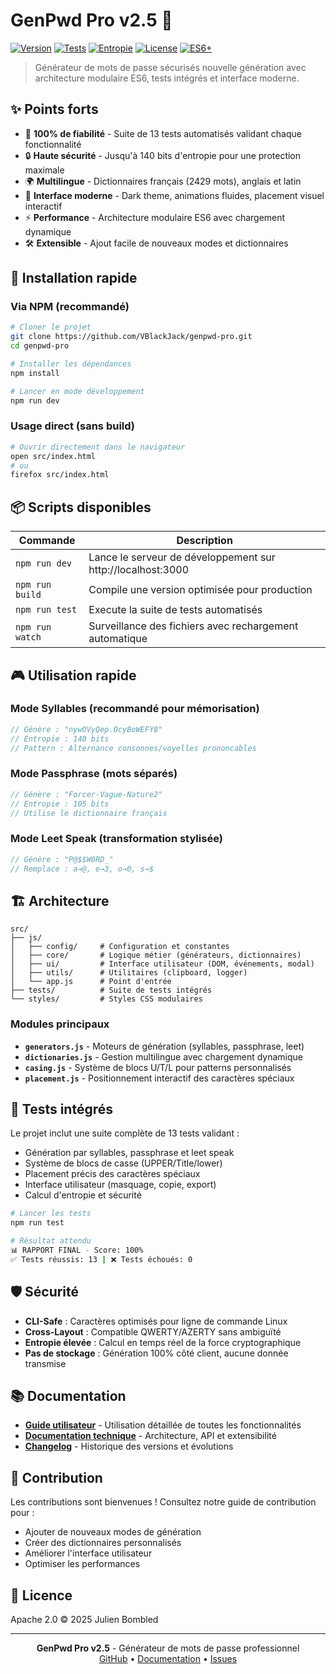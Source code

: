 # GenPwd Pro v2.5 🔐

[![Version](https://img.shields.io/badge/version-2.5.0-blue.svg)](https://github.com/VBlackJack/genpwd-pro)
[![Tests](https://img.shields.io/badge/tests-13%2F13%20passing-success.svg)](./src/tests/)
[![Entropie](https://img.shields.io/badge/entropy-up%20to%20140%20bits-purple.svg)](./docs/TECHNICAL.md)
[![License](https://img.shields.io/badge/license-Apache%202.0-blue.svg)](./LICENSE)
[![ES6+](https://img.shields.io/badge/ES6+-modern-orange.svg)](https://www.ecma-international.org/ecma-262/)

> Générateur de mots de passe sécurisés nouvelle génération avec architecture modulaire ES6, tests intégrés et interface moderne.

## ✨ Points forts

- 🎯 **100% de fiabilité** - Suite de 13 tests automatisés validant chaque fonctionnalité
- 🔒 **Haute sécurité** - Jusqu'à 140 bits d'entropie pour une protection maximale
- 🌍 **Multilingue** - Dictionnaires français (2429 mots), anglais et latin
- 🎨 **Interface moderne** - Dark theme, animations fluides, placement visuel interactif
- ⚡ **Performance** - Architecture modulaire ES6 avec chargement dynamique
- 🛠️ **Extensible** - Ajout facile de nouveaux modes et dictionnaires

## 🚀 Installation rapide

### Via NPM (recommandé)
```bash
# Cloner le projet
git clone https://github.com/VBlackJack/genpwd-pro.git
cd genpwd-pro

# Installer les dépendances
npm install

# Lancer en mode développement
npm run dev
```

### Usage direct (sans build)
```bash
# Ouvrir directement dans le navigateur
open src/index.html
# ou
firefox src/index.html
```

## 📦 Scripts disponibles

| Commande | Description |
|----------|-------------|
| `npm run dev` | Lance le serveur de développement sur http://localhost:3000 |
| `npm run build` | Compile une version optimisée pour production |
| `npm run test` | Execute la suite de tests automatisés |
| `npm run watch` | Surveillance des fichiers avec rechargement automatique |

## 🎮 Utilisation rapide

### Mode Syllables (recommandé pour mémorisation)
```javascript
// Génère : "nywOVyQep.OcyBoWEFY8"
// Entropie : 140 bits
// Pattern : Alternance consonnes/voyelles prononcables
```

### Mode Passphrase (mots séparés)
```javascript
// Génère : "Forcer-Vague-Nature2"
// Entropie : 105 bits
// Utilise le dictionnaire français
```

### Mode Leet Speak (transformation stylisée)
```javascript
// Génère : "P@$$W0RD_"
// Remplace : a→@, e→3, o→0, s→$
```

## 🏗️ Architecture

```
src/
├── js/
│   ├── config/     # Configuration et constantes
│   ├── core/       # Logique métier (générateurs, dictionnaires)
│   ├── ui/         # Interface utilisateur (DOM, événements, modal)
│   ├── utils/      # Utilitaires (clipboard, logger)
│   └── app.js      # Point d'entrée
├── tests/          # Suite de tests intégrés
└── styles/         # Styles CSS modulaires
```

### Modules principaux

- **`generators.js`** - Moteurs de génération (syllables, passphrase, leet)
- **`dictionaries.js`** - Gestion multilingue avec chargement dynamique
- **`casing.js`** - Système de blocs U/T/L pour patterns personnalisés
- **`placement.js`** - Positionnement interactif des caractères spéciaux

## 🔬 Tests intégrés

Le projet inclut une suite complète de 13 tests validant :
- Génération par syllables, passphrase et leet speak
- Système de blocs de casse (UPPER/Title/lower)
- Placement précis des caractères spéciaux
- Interface utilisateur (masquage, copie, export)
- Calcul d'entropie et sécurité

```bash
# Lancer les tests
npm run test

# Résultat attendu
📊 RAPPORT FINAL - Score: 100%
✅ Tests réussis: 13 | ❌ Tests échoués: 0
```

## 🛡️ Sécurité

- **CLI-Safe** : Caractères optimisés pour ligne de commande Linux
- **Cross-Layout** : Compatible QWERTY/AZERTY sans ambiguïté
- **Entropie élevée** : Calcul en temps réel de la force cryptographique
- **Pas de stockage** : Génération 100% côté client, aucune donnée transmise

## 📚 Documentation

- [**Guide utilisateur**](./docs/USER-GUIDE.md) - Utilisation détaillée de toutes les fonctionnalités
- [**Documentation technique**](./docs/TECHNICAL.md) - Architecture, API et extensibilité
- [**Changelog**](./CHANGELOG.md) - Historique des versions et évolutions

## 🤝 Contribution

Les contributions sont bienvenues ! Consultez notre guide de contribution pour :
- Ajouter de nouveaux modes de génération
- Créer des dictionnaires personnalisés
- Améliorer l'interface utilisateur
- Optimiser les performances

## 📄 Licence

Apache 2.0 © 2025 Julien Bombled

---

<div align="center">
  <b>GenPwd Pro v2.5</b> - Générateur de mots de passe professionnel<br>
  <a href="https://github.com/VBlackJack/genpwd-pro">GitHub</a> •
  <a href="./docs/USER-GUIDE.md">Documentation</a> •
  <a href="https://github.com/VBlackJack/genpwd-pro/issues">Issues</a>
</div>
